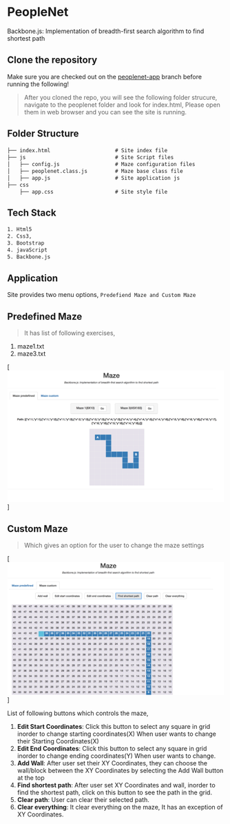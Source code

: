 # PeopleNet
Backbone.js: Implementation of breadth-first search algorithm to find shortest path

## Clone the repository

Make sure you are checked out on the [peoplenet-app](https://github.com/karthi1987/peoplenet.git) branch before running the following!

> After you cloned the repo, you will see the following folder strucure, navigate to the peoplenet folder and look for index.html, Please open them in web browser and you can see the site is running.

## Folder Structure

    ├── index.html                     # Site index file
    ├── js                             # Site Script files
    │   ├── config.js                  # Maze configuration files
    │   ├── peoplenet.class.js         # Maze base class file
    │   ├── app.js                     # Site application js
    ├── css
        ├── app.css                    # Site style file
     
     
## Tech Stack
```
1. Html5
2. Css3,
3. Bootstrap
4. javaScript
5. Backbone.js
```

## Application
Site provides two menu options, `Predefiend Maze and Custom Maze`
    
## Predefined Maze 
> It has list of following exercises,

  1. maze1.txt
  2. maze3.txt

[![Maze 1]( https://github.com/karthi1987/peoplenet/blob/master/images/Maze1_View.png )]

## Custom Maze 
> Which gives an option for the user to change the maze settings

[![Custom Maze]( https://github.com/karthi1987/peoplenet/blob/master/images/Maze_Find_Shortest_Path.png )]

List of following buttons which controls the maze,
  1. **Edit Start Coordinates**: Click this button to select any square in grid inorder to change starting coordinates(X) When user wants to change their Starting Coordinates(X)
  3. **Edit End Coordinates**: Click this button to select any square in grid inorder to change ending coordinates(Y) When user wants to change.
  3. **Add Wall**: After user set their XY Coordinates, they can choose the wall/block between the XY Coordinates by selecting the Add Wall button at the top
  4. **Find shortest path**: After user set XY Coordinates and wall, inorder to find the shortest path, click on this button to see the path in the grid.
  4. **Clear path**: User can clear their selected path.
  5. **Clear everything**: It clear everything on the maze, It has an exception of XY Coordinates.
